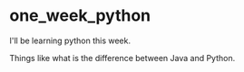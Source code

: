 # one_week_python
I'll be learning python this week.

Things like what is the difference between Java and Python.
